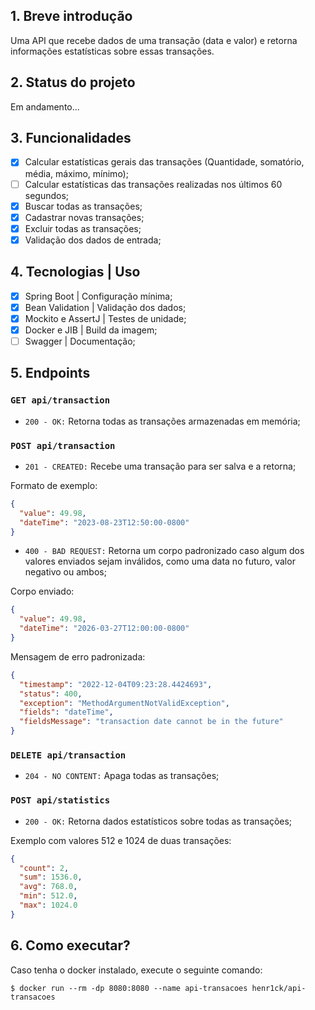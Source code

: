 ## 1. Breve introdução
Uma API que recebe dados de uma transação (data e valor) 
e retorna informações estatísticas sobre essas transações.

## 2. Status do projeto
Em andamento...

## 3. Funcionalidades
- [X] Calcular estatísticas gerais das transações (Quantidade, somatório, média, máximo, mínimo);
- [ ] Calcular estatísticas das transações realizadas nos últimos 60 segundos;
- [X] Buscar todas as transações;
- [X] Cadastrar novas transações;
- [X] Excluir todas as transações;
- [X] Validação dos dados de entrada;

## 4. Tecnologias | Uso
- [X] Spring Boot | Configuração mínima;
- [X] Bean Validation | Validação dos dados;
- [X] Mockito e AssertJ | Testes de unidade;
- [X] Docker e JIB | Build da imagem;
- [ ] Swagger | Documentação;

## 5. Endpoints
### `GET api/transaction`
- `200 - OK:` Retorna todas as transações armazenadas em memória;

### `POST api/transaction`
- `201 - CREATED:` Recebe uma transação para ser salva e a retorna;

Formato de exemplo:
```json
{
  "value": 49.98,
  "dateTime": "2023-08-23T12:50:00-0800"
}
```
- `400 - BAD REQUEST:` Retorna um corpo padronizado caso algum dos valores enviados sejam 
inválidos, como uma data no futuro, valor negativo ou ambos;

Corpo enviado:
```json
{
  "value": 49.98,
  "dateTime": "2026-03-27T12:00:00-0800"
}
```
Mensagem de erro padronizada:
```json
{
  "timestamp": "2022-12-04T09:23:28.4424693",
  "status": 400,
  "exception": "MethodArgumentNotValidException",
  "fields": "dateTime",
  "fieldsMessage": "transaction date cannot be in the future"
}
```

### `DELETE api/transaction`
- `204 - NO CONTENT:` Apaga todas as transações;

### `POST api/statistics`
- `200 - OK:` Retorna dados estatísticos sobre todas as transações;

Exemplo com valores 512 e 1024 de duas transações:
````json
{
  "count": 2,
  "sum": 1536.0,
  "avg": 768.0,
  "min": 512.0,
  "max": 1024.0
}
````

## 6. Como executar?
Caso tenha o docker instalado, execute o seguinte comando:
```shell
$ docker run --rm -dp 8080:8080 --name api-transacoes henr1ck/api-transacoes
```
